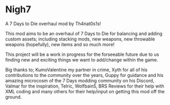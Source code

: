 # Nigh7
A 7 Days to Die overhaul mod by Th4nat0s1s!

This mod aims to be an overhaul of 7 Days to Die for balancing and adding custom assets; including stacking mods, new weapons, new throwable weapons (hopefully), new  items and so much more!

This project will be a work in progress for the forseeable future due to us finding new and exciting things we want to add/change within the game.

Big thanks to;
 KumoValentine my partner in crime, 
 Xyth for all of his contributions to the community over the years, 
 Guppy for guidance and his amazing microcosm of the 7 Days modding community on his Discord, 
 Valmar for the inspiration, 
 Telric, Wolfbain5, BRS Reviews for their help with XML coding 
 and many others for their help/input on getting this mod off the ground.
